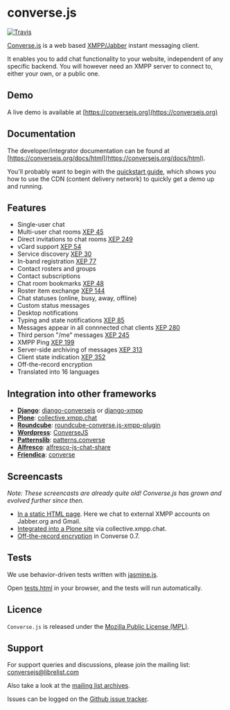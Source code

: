 # converse.js

[![Travis](https://api.travis-ci.org/jcbrand/converse.js.png?branch=master)](https://travis-ci.org/jcbrand/converse.js)

[Converse.js](https://conversejs.org) is a web based [XMPP/Jabber](http://xmpp.org) instant messaging client.

It enables you to add chat functionality to your website, independent of
any specific backend. You will however need an XMPP server to connect
to, either your own, or a public one.

## Demo

A live demo is available at [https://conversejs.org](https://conversejs.org)

## Documentation

The developer/integrator documentation can be found at [https://conversejs.org/docs/html](https://conversejs.org/docs/html).

You'll probably want to begin with the [quickstart guide](https://conversejs.org/docs/html/quickstart.html),
which shows you how to use the CDN (content delivery network) to quickly get a demo up and running.

## Features

-   Single-user chat
-   Multi-user chat rooms [XEP 45](http://xmpp.org/extensions/xep-0045.html)
-   Direct invitations to chat rooms [XEP 249](http://xmpp.org/extensions/xep-0249.html)
-   vCard support [XEP 54](http://xmpp.org/extensions/xep-0054.html)
-   Service discovery [XEP 30](http://xmpp.org/extensions/xep-0030.html)
-   In-band registration [XEP 77](http://xmpp.org/extensions/xep-0077.html)
-   Contact rosters and groups
-   Contact subscriptions
-   Chat room bookmarks [XEP 48](http://xmpp.org/extensions/xep-0048.html)
-   Roster item exchange [XEP 144](http://xmpp.org/extensions/tmp/xep-0144-1.1.html)
-   Chat statuses (online, busy, away, offline)
-   Custom status messages
-   Desktop notifications
-   Typing and state notifications [XEP 85](http://xmpp.org/extensions/xep-0085.html)
-   Messages appear in all connnected chat clients [XEP 280](http://xmpp.org/extensions/xep-0280.html)
-   Third person "/me" messages [XEP 245](http://xmpp.org/extensions/xep-0245.html)
-   XMPP Ping [XEP 199](http://xmpp.org/extensions/xep-0199.html)
-   Server-side archiving of messages [XEP 313](http://xmpp.org/extensions/xep-0313.html)
-   Client state indication [XEP 352](http://xmpp.org/extensions/xep-0352.html)
-   Off-the-record encryption
-   Translated into 16 languages

## Integration into other frameworks

-   **[Django](http://www.djangoproject.com)**: [django-conversejs](https://pypi.python.org/pypi/django-conversejs) or [django-xmpp](https://github.com/fpytloun/django-xmpp)
-   **[Plone](http://plone.org)**: [collective.xmpp.chat](http://github.com/collective/collective.xmpp.chat)
-   **[Roundcube](http://roundcube.net)**: [roundcube-converse.js-xmpp-plugin](https://github.com/priyadi/roundcube-converse.js-xmpp-plugin)
-   **[Wordpress](http://wordpress.org)**: [ConverseJS](http://wordpress.org/plugins/conversejs)
-   **[Patternslib](http://patternslib.com)**: [patterns.converse](https://github.com/jcbrand/patterns.converse)
-   **[Alfresco](http://www.alfresco.com)**: [alfresco-js-chat-share](https://github.com/keensoft/alfresco-js-chat-share)
-   **[Friendica](http://friendica.com)**: [converse](https://github.com/friendica/friendica-addons/tree/master/xmpp/converse)

## Screencasts

*Note: These screencasts are already quite old! Converse.js has grown and evolved further since then.*

-   [In a static HTML page](http://opkode.com/media/blog/2013/04/02/converse.js-xmpp-instant-messaging-with-javascript).
    Here we chat to external XMPP accounts on Jabber.org and Gmail.
-   [Integrated into a Plone site](http://opkode.com/media/blog/instant-messaging-for-plone-with-javascript-and-xmpp)
    via collective.xmpp.chat.
-   [Off-the-record encryption](https://opkode.com/media/blog/2013/11/11/conversejs-otr-support)
    in Converse 0.7.

## Tests

We use behavior-driven tests written with [jasmine.js](http://pivotal.github.io/jasmine).

Open [tests.html](https://github.com/jcbrand/converse.js/blob/master/tests.html) in your browser, and the tests will run automatically.

## Licence

`Converse.js` is released under the [Mozilla Public License (MPL)](https://www.mozilla.org/MPL/2.0/index.txt).

## Support

For support queries and discussions, please join the mailing list: <conversejs@librelist.com>

Also take a look at the [mailing list archives](http://librelist.com/browser/conversejs).

Issues can be logged on the [Github issue tracker](https://github.com/jcbrand/converse.js/issues).
